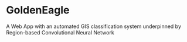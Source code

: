 # GoldenEagle
A Web App with an automated GIS classification system underpinned by Region-based Convolutional Neural Network
